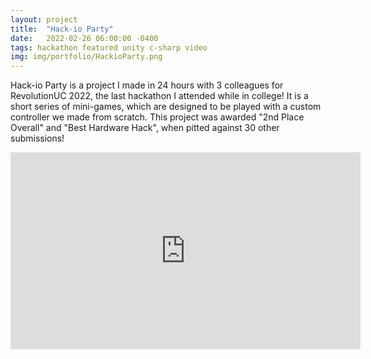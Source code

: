 ```yaml
---
layout: project
title:  "Hack-io Party"
date:   2022-02-26 06:00:00 -0400
tags: hackathon featured unity c-sharp video
img: img/portfolio/HackioParty.png
---
```


Hack-io Party is a project I made in 24 hours with 3 colleagues for RevolutionUC 2022, the last hackathon I attended while in college! It is a short series of mini-games, which are designed to be played with a custom controller we made from scratch. This project was awarded "2nd Place Overall" and "Best Hardware Hack", when pitted against 30 other submissions!

<iframe width="560" height="315" src="https://www.youtube.com/embed/viJ4yTMw_Fk" title="YouTube video player" frameborder="0" allow="accelerometer; autoplay; clipboard-write; encrypted-media; gyroscope; picture-in-picture; web-share" allowfullscreen></iframe>